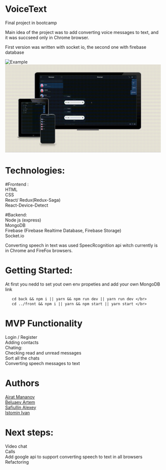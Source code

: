 # VoiceText
Final project in bootcamp

Main idea of the project was to add converting voice messages to text, and it was succseed only in Chrome browser.

First version was written with socket io, the second one with firebase database

![Example](https://github.com/Oberin98/Messenger/blob/master/ReadMeAssets/gifExample.gif)
![Example](https://github.com/AiratMannanov/Messenger/blob/master/ReadMeAssets/ReadmeVoiceText.gif)

# Technologies:

 #Frontend : </br>
 HTML </br>
 CSS </br>
 React/ Redux(Redux-Saga) </br>
 React-Device-Detect </br>

 #Backend: </br>
 Node js (express) </br>
 MongoDB </br>
 Firebase (Firebase Realtime Database, Firebase Storage) </br>
 Socket.io </br>

Converting speech in text was used SpeecRcognition api witch currently is in Chrome and FireFox browsers.

# Getting Started:
  At first you nedd to set yout own env propeties and add your own MongoDB link

``` 
   cd back && npm i || yarn && npm run dev || yarn run dev </br>
   cd ../front && npm i || yarn && npm start || yarn start </br> 
```

# MVP Functionality
  Login / Register </br>
  Adding contacts </br>
  Chating: </br>
  Checking read and unread messages </br>
  Sort all the chats </br>
  Converting speech messages to text </br>

# Authors
  <a href="https://github.com/AiratMannanov"> Airat Mananov </a> </br>
  <a href="https://github.com/Oberin98"> Beluaev Artem </a> </br>
  <a href="https://github.com/Leshkaj"> Safiullin Alexey </a> </br>
  <a href="https://github.com/Naughty1905"> Istomin Ivan </a> </br>

# Next steps:
 Video chat </br>
 Calls </br>
 Add google api to support converting speech to text in all browsers </br>
 Refactoring </br>
 
 
